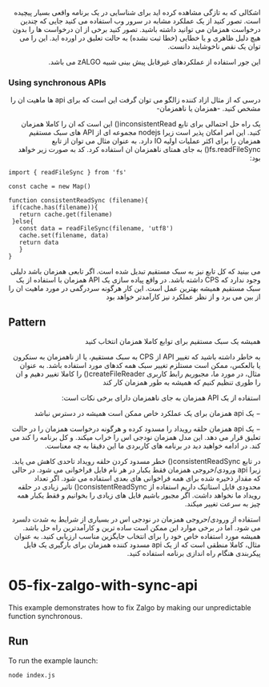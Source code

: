 <p dir="rtl" align="right">
اشکالی که به تازگی مشاهده کرده اید برای شناسایی در یک برنامه واقعی بسیار پیچیده است. تصور کنید از یک عملکرد مشابه در سرور وب استفاده می کنید جایی که چندین درخواست همزمان می توانید داشته باشید. تصور کنید برخی از ان درخواست ها را بدون هیچ دلیل ظاهری و یا خطایی (خطا ثبت نشده) به حالت تعلیق در اورده اید. این را می توان یک نقص ناخوشایند دانست.
</p>

<p dir="rtl" align="right">
این جور استفاده از عملکردهای غیرقابل پیش بینی شبیه zALGO می باشد.
</p>

### Using synchronous APIs

<p dir="rtl" align="right">
درسی که از مثال ازاد کننده زالگو می توان گرفت این است که برای api ها ماهیت ان را مشخص کنید. -همزمان یا ناهمزمان-
</p>

<p dir="rtl" align="right">
یک راه حل احتمالی برای تابع inconsistentRead() این است که ان را کاملا همزمان کنید. این امر امکان پذیر است زیرا nodejs مجموعه ای از API های سبک مستقیم همزمان را برای اکثر عملیات اولیه IO دارد. به عنوان مثال می توان از تابع fs.readFileSync() به جای همتای ناهمزمان ان استفاده کرد. کد به صورت زیر خواهد بود:
 </p>
 
```
import { readFileSync } from 'fs'

const cache = new Map()

function consistentReadSync (filename){
 if(cache.has(filename)){
   return cache.get(filename)
 }else{
   const data = readFileSync(filename, 'utf8')
   cache.set(filename, data)
   return data
   }
}
```

<p dir="rtl" align="right">
می بینید که کل تابع نیز به سبک مستقیم تبدیل شده است. اگر تابعی همزمان باشد دلیلی وجود ندارد که CPS داشته باشد. در واقع پیاده سازی یک API همزمان با استفاده از یک سبک مستقیم همیشه بهترین عمل است. این کار هرگونه سردرگمی در مورد ماهیت ان را از بین می برد و از نظر عملکرد نیز کارآمدتر خواهد بود
</p>


## Pattern

<p dir="rtl" align="right">
همیشه یک سبک مستقیم برای توابع کاملا همزمان انتخاب کنید
</P>

<p dir="rtl" align="right">
به خاطر داشته باشید که تغییر API از CPS به سبک مستقیم، یا از ناهمزمان به سنکرون یا بالعکس، ممکن است مستلزم تغییر سبک همه کدهای مورد استفاده باشد. به عنوان مثال، در مورد ما، مجبوریم رابط کاربری createFileReader() را کاملا تغییر دهیم و ان را طوری تنظیم کنیم که همیشه به طور همزمان کار کند
</P>

<p dir="rtl" align="right">
استفاده از یک API همزمان به جای ناهمزمان دارای برخی نکات است:
</P>

<p dir="rtl" align="right">
− یک api همزمان برای یک عملکرد خاص ممکن است همیشه در دسترس نباشد
</P>

<p dir="rtl" align="right">
− یک api همزمان حلقه رویداد را مسدود کرده و هرگونه درخواست همزمان را در حالت تعلیق قرار می دهد. این مدل همزمان نودجی اس را خراب میکند. و کل برنامه را کند می کند. در ادامه خواهید دید در برنامه های کاربردی ما این دقیقا به چه معناست. 
</P>

<p dir="rtl" align="right">
در تابع consistentReadSync() خطر مسدود کردن حلقه رویداد تاحدی کاهش می یابد. زیرا api ورودی/خروجی همزمان فقط یکبار در هر نام فایل فراخوانی می شود. در حالی که مقدار ذخیره شده برای همه فراخوانی های بعدی استفاده می شود. اگر تعداد محدودی فایل استاتیک داریم استفاده از consistentReadSync() تاثیر زیادی در حلقه رویداد ما نخواهد داشت. اگر مجبور باشیم فایل های زیادی را بخوانیم و فقط یکبار همه چیز به سرعت تغییر میکند.
 </P>
 
 <p dir="rtl" align="right">
استفاده از ورودی/حروجی همزمان در نودجی اس در بسیاری از شرایط به شدت دلسرد می شود. اما در برخی موارد این ممکن است ساده ترین و کارآمدترین راه حل باشد. همیشه مورد استفاده خاص خود را برای انتخاب جایگزین مناسب ارزیابی کنید. به عنوان مثال، کاملا منطقی است که از یک api مسدود کننده همزمان برای بارگیری یک فایل پیکربندی هنگام راه اندازی برنامه استفاده کنید. 
</P>

# 05-fix-zalgo-with-sync-api

This example demonstrates how to fix Zalgo by making our unpredictable function synchronous.

## Run

To run the example launch:

```bash
node index.js
```
